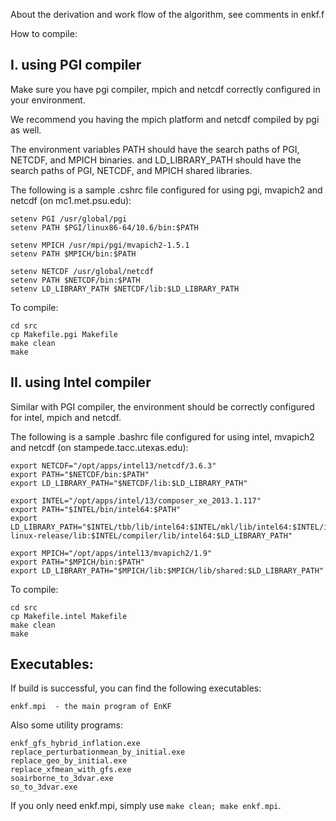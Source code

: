 About the derivation and work flow of the algorithm, see comments in enkf.f

How to compile:

I. using PGI compiler
---------------------

Make sure you have pgi compiler, mpich and netcdf correctly configured in your environment.

We recommend you having the mpich platform and netcdf compiled by pgi as well.

The environment variables PATH should have the search paths of PGI, NETCDF, and MPICH binaries.
and LD_LIBRARY_PATH should have the search paths of PGI, NETCDF, and MPICH shared libraries.

The following is a sample .cshrc file configured for using pgi, mvapich2 and netcdf (on mc1.met.psu.edu):

    setenv PGI /usr/global/pgi
    setenv PATH $PGI/linux86-64/10.6/bin:$PATH

    setenv MPICH /usr/mpi/pgi/mvapich2-1.5.1
    setenv PATH $MPICH/bin:$PATH

    setenv NETCDF /usr/global/netcdf
    setenv PATH $NETCDF/bin:$PATH
    setenv LD_LIBRARY_PATH $NETCDF/lib:$LD_LIBRARY_PATH

To compile:

    cd src
    cp Makefile.pgi Makefile
    make clean
    make


II. using Intel compiler
------------------------

Similar with PGI compiler, the environment should be correctly configured for intel, mpich and netcdf.

The following is a sample .bashrc file configured for using intel, mvapich2 and netcdf (on stampede.tacc.utexas.edu):

    export NETCDF="/opt/apps/intel13/netcdf/3.6.3"
    export PATH="$NETCDF/bin:$PATH"
    export LD_LIBRARY_PATH="$NETCDF/lib:$LD_LIBRARY_PATH"

    export INTEL="/opt/apps/intel/13/composer_xe_2013.1.117"
    export PATH="$INTEL/bin/intel64:$PATH"
    export LD_LIBRARY_PATH="$INTEL/tbb/lib/intel64:$INTEL/mkl/lib/intel64:$INTEL/ipp/lib/intel64:$INTEL/mpirt/lib/intel64:/opt/intel/mic/myo/lib:/opt/intel/mic/coi/host-linux-release/lib:$INTEL/compiler/lib/intel64:$LD_LIBRARY_PATH"

    export MPICH="/opt/apps/intel13/mvapich2/1.9"
    export PATH="$MPICH/bin:$PATH"
    export LD_LIBRARY_PATH="$MPICH/lib:$MPICH/lib/shared:$LD_LIBRARY_PATH"

To compile:

    cd src
    cp Makefile.intel Makefile
    make clean
    make


Executables:
------------

If build is successful, you can find the following executables:

    enkf.mpi  - the main program of EnKF

Also some utility programs:

    enkf_gfs_hybrid_inflation.exe
    replace_perturbationmean_by_initial.exe
    replace_geo_by_initial.exe
    replace_xfmean_with_gfs.exe 
    soairborne_to_3dvar.exe
    so_to_3dvar.exe

If you only need enkf.mpi, simply use `make clean; make enkf.mpi`.
